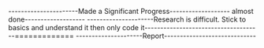 ----------------------Made a Significant Progress------------------- almost done-------------------
---------------------Research is difficult. Stick to basics and understand it then only code it-------------------------------------=============
---------------------Report-----------------------------
